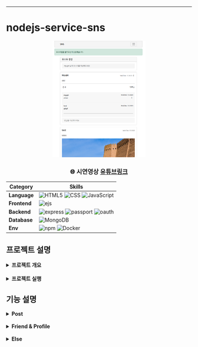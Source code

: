 - - -
# nodejs-service-sns


<!-- 프로젝트 대표 이미지 -->
<div align="center">
    <img  style="width: 50%" src="../wiki-images/nodejs-service-sns/메인 이미지1.png">
      <h3>
      🌐 시연영상
        <a href="https://www.youtube.com/watch?v=-PwSEkOKk4E">유튜브링크</a>
      </h3>

| **Category** |**Skills**| 
|-------------|---------|
|**Language**| ![HTML5](https://img.shields.io/badge/html-E34F26?style=for-the-badge&logo=html5&logoColor=white) ![CSS](https://img.shields.io/badge/css-1572B6?style=for-the-badge&logo=css3&logoColor=white) ![JavaScript](https://img.shields.io/badge/javascript-F7DF1E?style=for-the-badge&logo=javascript&logoColor=white) |
|**Frontend**| ![ejs](https://img.shields.io/badge/ejs-B4CA65.svg?&style=for-the-badge&logo=ejs&logoColor=white) 
|**Backend**| ![express](https://img.shields.io/badge/express-000000?style=for-the-badge&logo=express&logoColor=white) ![passport](https://img.shields.io/badge/passport-34E27A?style=for-the-badge&logo=passport&logoColor=white) ![oauth](https://img.shields.io/badge/oauth-4285F4?style=for-the-badge&logo=google&logoColor=white)|
| **Database**| ![MongoDB](https://img.shields.io/badge/mongodb-47A248?style=for-the-badge&logo=mongodb&logoColor=white)|
| **Env**|![npm](https://img.shields.io/badge/npm-D24939?style=for-the-badge&logo=npm&logoColor=white) ![Docker](https://img.shields.io/badge/docker-2496ED?style=for-the-badge&logo=docker&logoColor=white) 

</div>

## 프로젝트 설명
<details>
	<summary><b> 프로젝트 개요</b></summary>
    <ul>
        <li>NodeJS로 SNS 기본 기능 구현
        </li>
        <li>Passport(local, google), cookie-session 인증
        </li>
        <li>게시글 불러오기, 생성, 수정, 삭제 / 댓글 불러오기, 생성, 수정, 삭제
        </li>
        <li>파일 업로드, 좋아요, 친구 추가 및 삭제, 프로필 수정
        </li>
    </ul>
</details>

<br>

<details>
	<summary><b> 프로젝트 실행</b></summary>

```bash
# Prerequisites: npm, node, mongodb(docker), Google Oauth Client
# execution
docker-compose up -d
git clone https://github.com/mpqm/nodejs-service-sns.git
npm install
npm start
```

</details>

## 기능 설명
<details>
	<summary><b> Post </b></summary>
    <ul>
        <li>multer를 이용해 파일업로드 가능한 게시글 생성, 게시글 삭제, 수정
        </li>
        <li>사용자 및 친구의 게시글을 조회, 댓글 생성, 삭제, 수정
        </li>
        <li>이미 누르거나 눌리지 않은 좋아요를 구분해 처리하는 좋아요 기능
        </li>
    </ul>
</details>
<br>
<details>
	<summary><b> Friend & Profile </b></summary>
    <ul>
        <li>가입된 사용자들 정보 기반 알 수 있는 사람들 표시, 친구 요청 추가/취소, 친구 삭제
        </li>
        <li>사용자, 친구 및 다른 사용자의 프로필 확인 및 자신의 프로필 수정 가능
        </li>
    </ul>
</details>
<br>
<details>
	<summary><b> Else </b></summary>
    <ul>
        <li>Passport.isAuthenticated()를 이용한 미들웨어로 리소스, 라우팅 비인가 접근 보호
        </li>
        <li>페이지 이동시 오류, 성공 메시지를 보이기 위해 flash 사용 및 res.locals 객체에 user 정보 저장
        </li>
    </ul>
</details>
